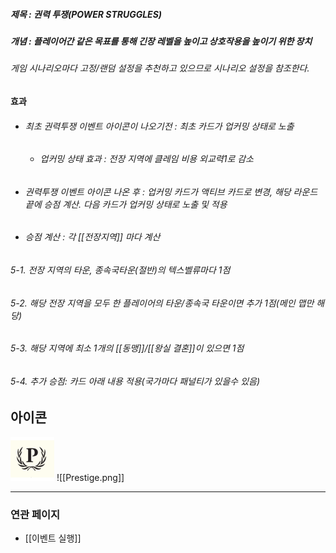##### 제목 : 권력 투쟁(POWER STRUGGLES)
##### 개념 : 플레이어간 같은 목표를 통해 긴장 레벨을 높이고 상호작용을 높이기 위한 장치

###### 게임 시나리오마다 고정/랜덤 설정을 추천하고 있으므로 시나리오 설정을 참조한다.

####  효과
- ###### 최초 권력투쟁 이벤트 아이콘이 나오기전 : 최초 카드가 업커밍 상태로 노출
   - ###### 업커밍 상태 효과 : 전장 지역에 클레임 비용 외교력1로 감소
- ###### 권력투쟁 이벤트 아이콘 나온 후 : 업커밍 카드가 액티브 카드로 변경, 해당 라운드 끝에 승점 계산. 다음 카드가 업커밍 상태로 노출 및 적용
- ###### 승점 계산 : 각 [[전장지역]] 마다 계산
###### 5-1. 전장 지역의 타운, 종속국타운(절반)의 텍스벨류마다 1점
###### 5-2. 해당 전장 지역을 모두 한 플레이어의 타운/종속국 타운이면 추가 1점(메인 맵만 해당)
###### 5-3. 해당 지역에 최소 1개의 [[동맹]]/[[왕실 결혼]]이 있으면 1점
###### 5-4. 추가 승점: 카드 아래 내용 적용(국가마다 패널티가 있을수 있음)


## 아이콘
<img src="\Assets\Prestige.png"/>
![[Prestige.png]]

--- 

### 연관 페이지
- [[이벤트 실행]]

